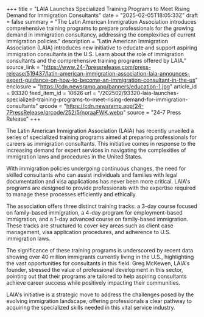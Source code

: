 +++
title = "LAIA Launches Specialized Training Programs to Meet Rising Demand for Immigration Consultants"
date = "2025-02-05T18:05:33Z"
draft = false
summary = "The Latin American Immigration Association introduces comprehensive training programs to prepare professionals for the growing demand in immigration consultancy, addressing the complexities of current immigration policies."
description = "Latin American Immigration Association (LAIA) introduces new initiative to educate and support aspiring immigration consultants in the U.S. Learn about the role of immigration consultants and the comprehensive training programs offered by LAIA."
source_link = "https://www.24-7pressrelease.com/press-release/519437/latin-american-immigration-association-laia-announces-expert-guidance-on-how-to-become-an-immigration-consultant-in-the-us"
enclosure = "https://cdn.newsramp.app/banners/education-1.jpg"
article_id = 93320
feed_item_id = 10626
url = "/202502/93320-laia-launches-specialized-training-programs-to-meet-rising-demand-for-immigration-consultants"
qrcode = "https://cdn.newsramp.app/24-7PressRelease/qrcode/252/5/noraaFWK.webp"
source = "24-7 Press Release"
+++

<p>The Latin American Immigration Association (LAIA) has recently unveiled a series of specialized training programs aimed at preparing professionals for careers as immigration consultants. This initiative comes in response to the increasing demand for expert services in navigating the complexities of immigration laws and procedures in the United States.</p><p>With immigration policies undergoing continuous changes, the need for skilled consultants who can assist individuals and families with legal documentation and visa applications has never been more critical. LAIA's programs are designed to provide professionals with the expertise required to manage these processes efficiently and ethically.</p><p>The association offers three distinct training tracks: a 3-day course focused on family-based immigration, a 4-day program for employment-based immigration, and a 1-day advanced course on family-based immigration. These tracks are structured to cover key areas such as client case management, visa application procedures, and adherence to U.S. immigration laws.</p><p>The significance of these training programs is underscored by recent data showing over 40 million immigrants currently living in the U.S., highlighting the vast opportunities for consultants in this field. Greg McKewen, LAIA's founder, stressed the value of professional development in this sector, pointing out that their programs are tailored to help aspiring consultants achieve career success while positively impacting their communities.</p><p>LAIA's initiative is a strategic move to address the challenges posed by the evolving immigration landscape, offering professionals a clear pathway to acquiring the specialized skills needed in this vital service industry.</p>